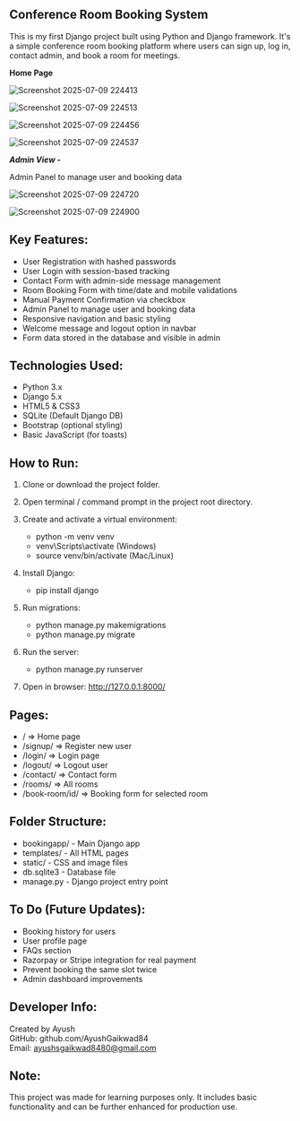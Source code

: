 Conference Room Booking System
------------------------------

This is my first Django project built using Python and Django framework. It's a simple conference room booking platform where users can sign up, log in, contact admin, and book a room for meetings.


**Home Page**

![Screenshot 2025-07-09 224413](https://github.com/user-attachments/assets/4eacef25-8feb-4314-8c38-0533435d53f4)


![Screenshot 2025-07-09 224513](https://github.com/user-attachments/assets/297e4f4f-ee8f-4aae-8aae-8b077fea2d24)


![Screenshot 2025-07-09 224456](https://github.com/user-attachments/assets/929f3e4f-e2a3-4e69-aaa4-f213dff50b6d)


![Screenshot 2025-07-09 224537](https://github.com/user-attachments/assets/c0dc6cdd-6eaf-4949-912f-6b05a1c77db2)



***Admin View -***

Admin Panel to manage user and booking data


![Screenshot 2025-07-09 224720](https://github.com/user-attachments/assets/63e1bf7a-901f-42e5-84e5-789b1ed6f96e)


![Screenshot 2025-07-09 224900](https://github.com/user-attachments/assets/ca4bdb67-b89e-4cf4-87a5-a0cec4d3acf1)



Key Features:
-------------
- User Registration with hashed passwords
- User Login with session-based tracking
- Contact Form with admin-side message management
- Room Booking Form with time/date and mobile validations
- Manual Payment Confirmation via checkbox
- Admin Panel to manage user and booking data
- Responsive navigation and basic styling
- Welcome message and logout option in navbar
- Form data stored in the database and visible in admin

Technologies Used:
------------------
- Python 3.x
- Django 5.x
- HTML5 & CSS3
- SQLite (Default Django DB)
- Bootstrap (optional styling)
- Basic JavaScript (for toasts)

How to Run:
-----------
1. Clone or download the project folder.
2. Open terminal / command prompt in the project root directory.
3. Create and activate a virtual environment:
   - python -m venv venv
   - venv\Scripts\activate  (Windows)
   - source venv/bin/activate (Mac/Linux)

4. Install Django:
   - pip install django

5. Run migrations:
   - python manage.py makemigrations
   - python manage.py migrate

6. Run the server:
   - python manage.py runserver

7. Open in browser: http://127.0.0.1:8000/

Pages:
------
- /              => Home page
- /signup/       => Register new user
- /login/        => Login page
- /logout/       => Logout user
- /contact/      => Contact form
- /rooms/        => All rooms
- /book-room/id/ => Booking form for selected room

Folder Structure:
-----------------
- bookingapp/            - Main Django app
- templates/             - All HTML pages
- static/                - CSS and image files
- db.sqlite3             - Database file
- manage.py              - Django project entry point

To Do (Future Updates):
-----------------------
- Booking history for users
- User profile page
- FAQs section
- Razorpay or Stripe integration for real payment
- Prevent booking the same slot twice
- Admin dashboard improvements

Developer Info:
---------------
Created by Ayush  
GitHub: github.com/AyushGaikwad84  
Email: ayushsgaikwad8480@gmail.com

Note:
-----
This project was made for learning purposes only. It includes basic functionality and can be further enhanced for production use.
